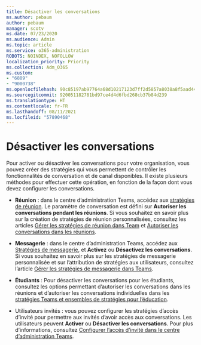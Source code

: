 ```yaml
---
title: Désactiver les conversations
ms.author: pebaum
author: pebaum
manager: scotv
ms.date: 07/23/2020
ms.audience: Admin
ms.topic: article
ms.service: o365-administration
ROBOTS: NOINDEX, NOFOLLOW
localization_priority: Priority
ms.collection: Adm_O365
ms.custom:
- "6889"
- "9000738"
ms.openlocfilehash: 90c85197ab97764a68d10217123d7ff2d5857a8038a8f5aad44c0992063e4ef8
ms.sourcegitcommit: 920051182781bd97ce4d4d6fbd268cb37b84d239
ms.translationtype: HT
ms.contentlocale: fr-FR
ms.lasthandoff: 08/11/2021
ms.locfileid: "57890468"
---
```

# <a name="disable-chat"></a>Désactiver les conversations

Pour activer ou désactiver les conversations pour votre organisation, vous pouvez créer des stratégies qui vous permettent de contrôler les fonctionnalités de conversation et de canal disponibles. Il existe plusieurs méthodes pour effectuer cette opération, en fonction de la façon dont vous devez configurer les conversations.

- **Réunion** : dans le centre d’administration Teams, accédez aux [stratégies de réunion](https://admin.teams.microsoft.com/). Le paramètre de conversation est défini sur **Autoriser les conversations pendant les réunions**. Si vous souhaitez en savoir plus sur la création de stratégies de réunion personnalisées, consultez les articles [Gérer les stratégies de réunion dans Team](https://docs.microsoft.com/microsoftteams/meeting-policies-in-teams) et [Autoriser les conversations dans les réunions](https://docs.microsoft.com/microsoftteams/meeting-policies-in-teams#allow-chat-in-meetings).

- **Messagerie** : dans le centre d’administration Teams, accédez aux [Stratégies de messagerie](https://admin.teams.microsoft.com/), et **Activez** ou **Désactivez les conversations**. Si vous souhaitez en savoir plus sur les stratégies de messagerie personnalisée et sur l’attribution de stratégies aux utilisateurs, consultez l’article [Gérer les stratégies de messagerie dans Teams](https://docs.microsoft.com/microsoftteams/messaging-policies-in-teams).

- **Étudiants** : Pour désactiver les conversations pour les étudiants, consultez les options permettant d’autoriser les conversations dans les réunions et d’autoriser les conversations individuelles dans les [stratégies Teams et ensembles de stratégies pour l’éducation](https://docs.microsoft.com/microsoftteams/policy-packages-edu).

- Utilisateurs invités : vous pouvez configurer les stratégies d’accès d’invité pour permettre aux invités d’avoir accès aux conversations. Les utilisateurs peuvent **Activer** ou **Désactiver les conversations**. Pour plus d’informations, consultez [Configurer l’accès d’invité dans le centre d’administration Teams](https://docs.microsoft.com/microsoftteams/set-up-guests#configure-guest-access-in-the-teams-admin-center).





